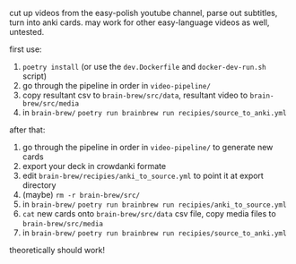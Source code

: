 cut up videos from the easy-polish youtube channel, parse out subtitles, turn
into anki cards. may work for other easy-language videos as well, untested.

first use:

1. `poetry install` (or use the `dev.Dockerfile` and `docker-dev-run.sh`
   script)
1. go through the pipeline in order in `video-pipeline/`
1. copy resultant csv to `brain-brew/src/data`, resultant video to
   `brain-brew/src/media`
1. in `brain-brew/` `poetry run brainbrew run recipies/source_to_anki.yml`

after that:

1. go through the pipeline in order in `video-pipeline/` to generate new cards
1. export your deck in crowdanki formate
1. edit `brain-brew/recipies/anki_to_source.yml` to point it at export directory
1. (maybe) `rm -r brain-brew/src/`
1. in `brain-brew/` `poetry run brainbrew run recipies/anki_to_source.yml`
1. `cat` new cards onto `brain-brew/src/data` csv file, copy media files to `brain-brew/src/media`
1. in `brain-brew/` `poetry run brainbrew run recipies/source_to_anki.yml`

theoretically should work!
